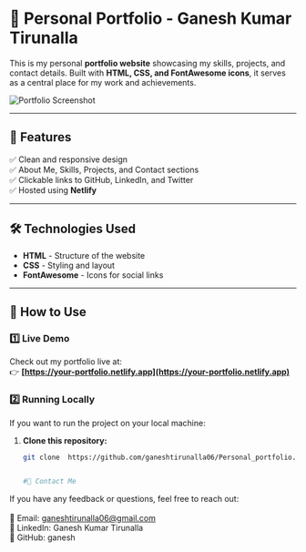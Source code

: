 # 🚀 Personal Portfolio - Ganesh Kumar Tirunalla  

This is my personal **portfolio website** showcasing my skills, projects, and contact details. Built with **HTML, CSS, and FontAwesome icons**, it serves as a central place for my work and achievements.  

![Portfolio Screenshot]([screenshot.png](https://github.com/ganeshtirunalla06/Personal_portfolio/blob/main/Screenshot%20.png))  <!-- Add a screenshot of your website -->

---

## 📌 Features  
✅ Clean and responsive design  
✅ About Me, Skills, Projects, and Contact sections  
✅ Clickable links to GitHub, LinkedIn, and Twitter  
✅ Hosted using **Netlify**  

---

## 🛠️ Technologies Used  
- **HTML** - Structure of the website  
- **CSS** - Styling and layout  
- **FontAwesome** - Icons for social links  

---

## 🚀 How to Use  
### **1️⃣ Live Demo**  
Check out my portfolio live at:  
👉 **[https://your-portfolio.netlify.app](https://your-portfolio.netlify.app)**  

### **2️⃣ Running Locally**  
If you want to run the project on your local machine:  

1. **Clone this repository:**  
   ```sh
   git clone  https://github.com/ganeshtirunalla06/Personal_portfolio.git


   #📩 Contact Me
If you have any feedback or questions, feel free to reach out: <br>
 <br>📧 Email: ganeshtirunalla06@gmail.com
 <br>🔗 LinkedIn: Ganesh Kumar Tirunalla
 <br>🐙 GitHub: ganesh
